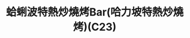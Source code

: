 ---
title: "蛤蜊波特熱炒燒烤Bar(哈力坡特熱炒燒烤)(C23)"
description: "蛤蜊波特熱炒燒烤Bar(哈力坡特熱炒燒烤)(C23)"
layout: shop
keywords:
  - 美食競賽
  - 台灣美食
  - 美食精選
datePublished: "2025-06-30"
dateModified: "2025-07-06"
city: "花蓮縣"
district: "花蓮市"
address: "花蓮縣花蓮市中山路福町夜市中山門C23"
phone: "0925557507"
geo: "23.97299292324586, 121.6121383447965"
google_map: "https://maps.app.goo.gl/q3AAsAdPSVpgp4RL6"
footinder: "https://footinder.com.tw/%E8%8A%B1%E8%93%AE%E7%B8%A3%E8%8A%B1%E8%93%AE%E5%B8%82/104432/"
official: "https://www.facebook.com/p/%E8%9B%A4%E8%9C%8A%E6%B3%A2%E7%89%B9-%E6%B5%B7%E9%AE%AE%E7%86%B1%E7%82%92%E5%95%A4%E9%85%92Bar-%E8%8A%B1%E8%93%AE%E6%9D%B1%E5%A4%A7%E9%96%80%E5%A4%9C%E5%B8%82%E4%BA%BA%E6%B0%A3%E7%BE%8E%E9%A3%9F%E5%B0%8F%E5%90%83%E9%A4%90%E9%A4%A8-100057456159104/"
award:
  - name: "夜市王"
    year: "2024"
    entries:
      - nightMarket: "東大門夜市"
        food_type: "牛肉"
        rank: "第六名"

---